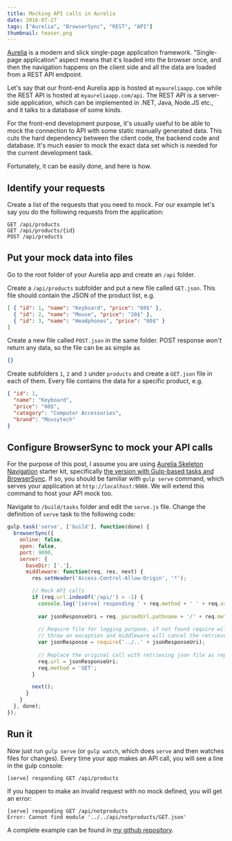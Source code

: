 ```yaml
---
title: Mocking API calls in Aurelia
date: 2016-07-27
tags: ["Aurelia", "BrowserSync", "REST", "API"]
thumbnail: teaser.png
---
```


[Aurelia](http://aurelia.io) is a modern and slick single-page application framework. 
"Single-page application" aspect means that it's loaded
into the browser once, and then the navigation happens on the client side and
all the data are loaded from a REST API endpoint.

Let's say that our front-end Aurelia app is hosted at
`myaureliaapp.com` while the REST API is hosted at
`myaureliaapp.com/api`. The REST API is a server-side application,
which can be implemented in .NET, Java, Node.JS etc., and it talks to
a database of some kinds.

For the front-end development purpose, it's usually useful to be able to
mock the connection to API with some static manually generated data. This
cuts the hard dependency between the client code, the backend code and database.
It's much easier to mock the exact data set which is needed for the current
development task.

Fortunately, it can be easily done, and here is how.

Identify your requests
----------------------

Create a list of the requests that you need to mock. For our example let's
say you do the following requests from the application:

```
GET /api/products
GET /api/products/{id}
POST /api/products
```

Put your mock data into files
-----------------------------

Go to the root folder of your Aurelia app and create an `/api` folder. 

Create a `/api/products` subfolder and put a new file called `GET.json`. This
file should contain the JSON of the product list, e.g.

``` json
[ { "id": 1, "name": "Keyboard", "price": "60$" },
  { "id": 2, "name": "Mouse", "price": "20$" },
  { "id": 3, "name": "Headphones", "price": "80$" }
]
```

Create a new file called `POST.json` in the same folder. POST response won't 
return any data, so the file can be as simple as

``` json
{}
```

Create subfolders `1`, `2` and `3` under `products` and create a `GET.json` 
file in each of them. Every file contains the data for a specific product, e.g.

``` json
{ "id": 1, 
  "name": "Keyboard", 
  "price": "60$",
  "category": "Computer Accessories",
  "brand": "Mousytech"
}
```

Configure BrowserSync to mock your API calls
--------------------------------------------

For the purpose of this post, I assume you are using 
[Aurelia Skeleton Navigation](https://github.com/aurelia/skeleton-navigation)
starter kit, specifically 
[the version with Gulp-based tasks and BrowserSync](https://github.com/aurelia/skeleton-navigation/tree/master/skeleton-esnext).
If so, you should be familiar with `gulp serve` command, which serves your 
application at `http://localhost:9000`. We will extend this command to host
your API mock too.

Navigate to `/build/tasks` folder and edit the `serve.js` file. Change the 
definition of `serve` task to the following code:

``` js
gulp.task('serve', ['build'], function(done) {
  browserSync({
    online: false,
    open: false,
    port: 9000,
    server: {
      baseDir: ['.'],
      middleware: function(req, res, next) {
        res.setHeader('Access-Control-Allow-Origin', '*');

        // Mock API calls
        if (req.url.indexOf('/api/') > -1) {
          console.log('[serve] responding ' + req.method + ' ' + req.originalUrl);
          
          var jsonResponseUri = req._parsedUrl.pathname + '/' + req.method + '.json';
          
          // Require file for logging purpose, if not found require will 
          // throw an exception and middleware will cancel the retrieve action
          var jsonResponse = require('../..' + jsonResponseUri);
          
          // Replace the original call with retrieving json file as reply
          req.url = jsonResponseUri;
          req.method = 'GET';
        }

        next();
      }
    }
  }, done);
});
```

Run it
------

Now just run `gulp serve` (or `gulp watch`, which does `serve` and then watches
files for changes). Every time your app makes an API call, you will see
a line in the gulp console:

```
[serve] responding GET /api/products
```

If you happen to make an invalid request with no mock defined, you will
get an error:

```
[serve] responding GET /api/notproducts
Error: Cannot find module '../../api/notproducts/GET.json'
```

A complete example can be found in 
[my github repository](https://github.com/mikhailshilkov/mikhailio-samples/tree/master/aurelia-api-mocks).